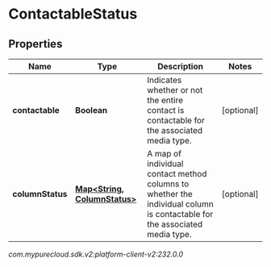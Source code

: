 # ContactableStatus


## Properties

| Name | Type | Description | Notes |
| ------------ | ------------- | ------------- | ------------- |
| **contactable** | **Boolean** | Indicates whether or not the entire contact is contactable for the associated media type. |  [optional] |
| **columnStatus** | [**Map&lt;String, ColumnStatus&gt;**](ColumnStatus) | A map of individual contact method columns to whether the individual column is contactable for the associated media type. |  [optional] |




_com.mypurecloud.sdk.v2:platform-client-v2:232.0.0_
